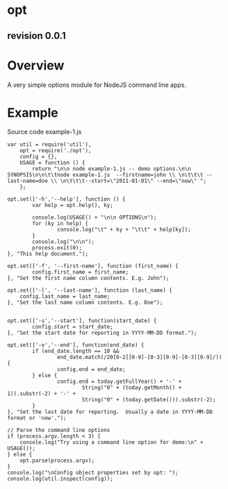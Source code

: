 opt
===
revision 0.0.1
--------------

# Overview

A very simple options module for NodeJS command line apps.

# Example

Source code example-1.js

	var util = require('util'),
		opt = require('./opt'),
		config = {},
		USAGE = function () {
			return "\n\n node example-1.js -- demo options.\n\n SYNOPSIS\n\n\t\tnode example-1.js  --firstname=john \\ \n\t\t\t --last-name=doe \\ \n\t\t\t--start=\"2011-01-01\" --end=\"now\" ";
		};
	
	opt.set(['-h','--help'], function () {
			var help = opt.help(), ky;
	
			console.log(USAGE() + "\n\n OPTIONS\n");
			for (ky in help) {
					console.log("\t" + ky + "\t\t" + help[ky]);     
			}
			console.log("\n\n");
			process.exit(0);
	}, "This help document.");
	
	opt.set(['-f', '--first-name'], function (first_name) {
			config.first_name = first_name;
	}, "Set the first name column contents. E.g. John");
	
	opt.set(['-l', '--last-name'], function (last_name) {
		config.last_name = last_name;
	}, "Set the last name column contents. E.g. Doe");
	
	
	opt.set(['-s','--start'], function(start_date) {
			config.start = start_date;
	}, "Set the start date for reporting in YYYY-MM-DD format.");
	
	opt.set(['-e','--end'], function(end_date) {
			if (end_date.length == 10 &&
					end_date.match(/20[0-2][0-9]-[0-3][0-9]-[0-3][0-9]/)) {
					config.end = end_date;
			} else {
					config.end = today.getFullYear() + '-' + 
							String("0" + (today.getMonth() + 1)).substr(-2) + '-' +
							String("0" + (today.getDate())).substr(-2);
			}
	}, "Set the last date for reporting.  Usually a date in YYYY-MM-DD format or 'now'.");
	
	// Parse the command line options
	if (process.argv.length < 3) {
		console.log("Try using a command line option for demo:\n" + USAGE());
	} else {
		opt.parse(process.argv);
	}
	console.log("\nConfig object properties set by opt: ");
	console.log(util.inspect(config));
